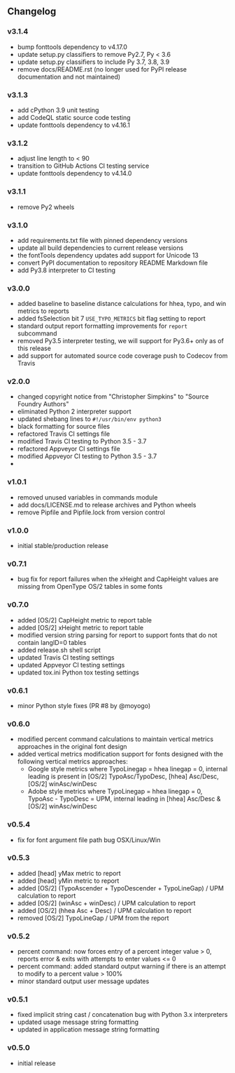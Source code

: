 ## Changelog

### v3.1.4

- bump fonttools dependency to v4.17.0
- update setup.py classifiers to remove Py2.7, Py < 3.6
- update setup.py classifiers to include Py 3.7, 3.8, 3.9
- remove docs/README.rst (no longer used for PyPI release documentation and not maintained)

### v3.1.3

- add cPython 3.9 unit testing
- add CodeQL static source code testing
- update fonttools dependency to v4.16.1

### v3.1.2

- adjust line length to < 90
- transition to GitHub Actions CI testing service
- update fonttools dependency to v4.14.0

### v3.1.1

- remove Py2 wheels

### v3.1.0

- add requirements.txt file with pinned dependency versions
- update all build dependencies to current release versions
- the fontTools dependency updates add support for Unicode 13
- convert PyPI documentation to repository README Markdown file
- add Py3.8 interpreter to CI testing

### v3.0.0

- added baseline to baseline distance calculations for hhea, typo, and win metrics to reports
- added fsSelection bit 7 `USE_TYPO_METRICS` bit flag setting to report
- standard output report formatting improvements for `report` subcommand
- removed Py3.5 interpreter testing, we will support for Py3.6+ only as of this release
- add support for automated source code coverage push to Codecov from Travis

### v2.0.0

- changed copyright notice from "Christopher Simpkins" to "Source Foundry Authors"
- eliminated Python 2 interpreter support
- updated shebang lines to `#!/usr/bin/env python3`
- black formatting for source files
- refactored Travis CI settings file
- modified Travis CI testing to Python 3.5 - 3.7
- refactored Appveyor CI settings file
- modified Appveyor CI testing to Python 3.5 - 3.7
-

### v1.0.1

- removed unused variables in commands module
- add docs/LICENSE.md to release archives and Python wheels
- remove Pipfile and Pipfile.lock from version control

### v1.0.0

- initial stable/production release

### v0.7.1

- bug fix for report failures when the xHeight and CapHeight values are missing from OpenType OS/2 tables in some fonts

### v0.7.0

- added [OS/2] CapHeight metric to report table
- added [OS/2] xHeight metric to report table
- modified version string parsing for report to support fonts that do not contain langID=0 tables
- added release.sh shell script
- updated Travis CI testing settings
- updated Appveyor CI testing settings
- updated tox.ini Python tox testing settings

### v0.6.1

- minor Python style fixes (PR #8 by @moyogo)

### v0.6.0

- modified percent command calculations to maintain vertical metrics approaches in the original font design
- added vertical metrics modification support for fonts designed with the following vertical metrics approaches:
  - Google style metrics where TypoLinegap = hhea linegap = 0, internal leading is present in [OS/2] TypoAsc/TypoDesc, [hhea] Asc/Desc, [OS/2] winAsc/winDesc
  - Adobe style metrics where TypoLinegap = hhea linegap = 0, TypoAsc - TypoDesc = UPM, internal leading in [hhea] Asc/Desc & [OS/2] winAsc/winDesc

### v0.5.4

- fix for font argument file path bug OSX/Linux/Win

### v0.5.3

- added [head] yMax metric to report
- added [head] yMin metric to report
- added [OS/2] (TypoAscender + TypoDescender + TypoLineGap) / UPM calculation to report
- added [OS/2] (winAsc + winDesc) / UPM calculation to report
- added [OS/2] (hhea Asc + Desc) / UPM calculation to report
- removed [OS/2] TypoLineGap / UPM from the report

### v0.5.2

- percent command: now forces entry of a percent integer value > 0, reports error & exits with attempts to enter values <= 0
- percent command: added standard output warning if there is an attempt to modify to a percent value > 100%
- minor standard output user message updates

### v0.5.1

- fixed implicit string cast / concatenation bug with Python 3.x interpreters
- updated usage message string formatting
- updated in application message string formatting

### v0.5.0

- initial release
